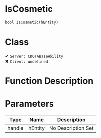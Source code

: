 # IsCosmetic
```
bool IsCosmetic(hEntity)
```
# Class
✔ `Server: CDOTABaseAbility`  
✖ `Client: undefined`  

# Function Description

# Parameters
Type|Name|Description
--|--|--
handle|hEntity|No Description Set
